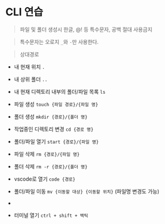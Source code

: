 # CLI 연습
> 파일 및 폴더 생성시 한글, @! 등 특수문자, 공백 절대 사용금지

> 특수문자는 오로지 `_`와 `-`만 사용한다.

> 상대경로

- 내 현재 위치 `.`
- 내 상위 폴더 `..`
- 내 현재 디렉토리 내부의 폴더/파일 목록 `ls`
- 파일 생성 `touch {파일 경로}/{파일 명}`
- 폴더 생성 `mkdir {경로}/{폴더 명}`
- 작업중인 디렉토리 변경 `cd {경로 명}`
- 폴더/파일 열기 `start {경로}/{파일 명}`
- 파일 삭제 `rm {경로}/{파일 명}`
- 폴더 삭제 `rm -r {경로}/{폴더 명}`
- vscode로 열기 `code {경로}`
- 폴더/파일 이동 `mv {이동할 대상} {이동할 위치}` (파일명 변경도 가능)
- 

- 터미널 열기 `ctrl + shift + 백틱`


